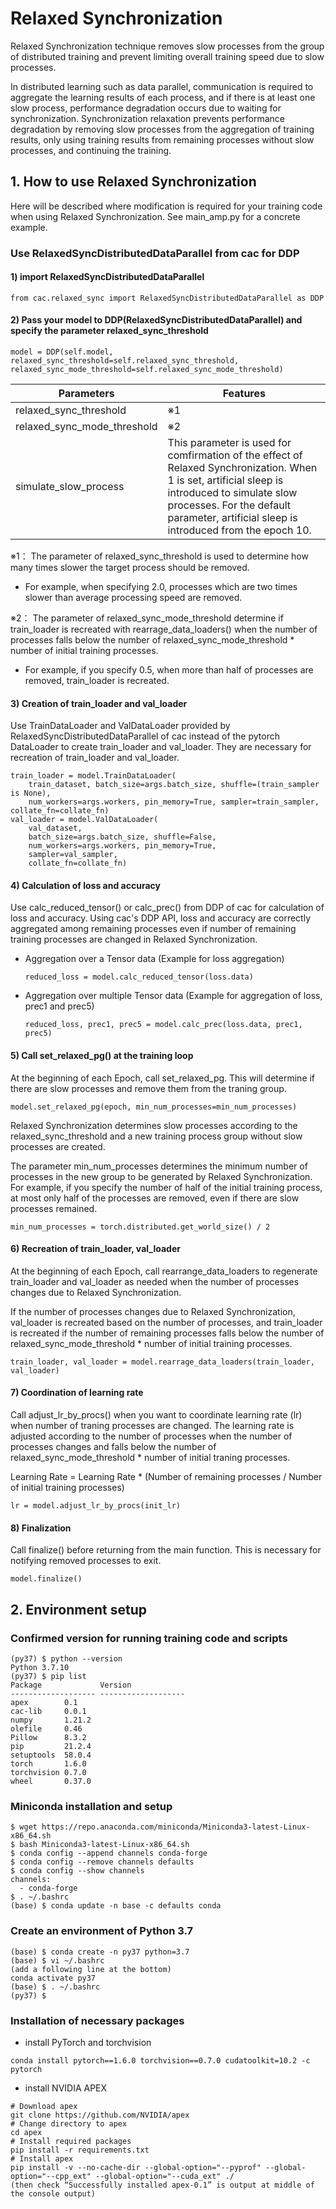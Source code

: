 # Relaxed Synchronization
Relaxed Synchronization technique removes slow processes from the group of distributed training and prevent limiting overall training speed due to slow processes. 

In distributed learning such as data parallel, communication is required to aggregate the learning results of each process, and if there is at least one slow process, performance degradation occurs due to waiting for synchronization.
Synchronization relaxation prevents performance degradation by removing slow processes from the aggregation of training results, only using training results from remaining processes without slow processes, and continuing the training.


## 1. How to use Relaxed Synchronization

Here will be described where modification is required for your training code when using Relaxed Synchronization.
See main_amp.py for a concrete example.

### Use RelaxedSyncDistributedDataParallel from cac for DDP

#### 1) import RelaxedSyncDistributedDataParallel

    from cac.relaxed_sync import RelaxedSyncDistributedDataParallel as DDP

#### 2) Pass your model to DDP(RelaxedSyncDistributedDataParallel) and specify the parameter relaxed_sync_threshold

    model = DDP(self.model, relaxed_sync_threshold=self.relaxed_sync_threshold, relaxed_sync_mode_threshold=self.relaxed_sync_mode_threshold)

|Parameters|Features|
|------|-------|
|relaxed_sync_threshold|※1|
|relaxed_sync_mode_threshold|※2|
|simulate_slow_process|This parameter is used for comfirmation of the effect of Relaxed Synchronization. When 1 is set, artificial sleep is introduced to simulate slow processes. For the default parameter, artificial sleep is introduced from the epoch 10. |

※1：
The parameter of relaxed_sync_threshold is used to determine how many times slower the target process should be removed.
* For example, when specifying 2.0, processes which are two times slower than average processing speed are removed.

※2：
The parameter of relaxed_sync_mode_threshold determine if train_loader is recreated with rearrage_data_loaders() when the number of processes falls below the number of relaxed_sync_mode_threshold * number of initial training processes.
* For example, if you specify 0.5, when more than half of processes are removed, train_loader is recreated.

#### 3) Creation of train_loader and val_loader

Use TrainDataLoader and ValDataLoader provided by RelaxedSyncDistributedDataParallel of cac instead of the pytorch DataLoader to create train_loader and val_loader.
They are necessary for recreation of train_loader and val_loader.

    train_loader = model.TrainDataLoader(
        train_dataset, batch_size=args.batch_size, shuffle=(train_sampler is None),
        num_workers=args.workers, pin_memory=True, sampler=train_sampler, collate_fn=collate_fn)
    val_loader = model.ValDataLoader(
        val_dataset,
        batch_size=args.batch_size, shuffle=False,
        num_workers=args.workers, pin_memory=True,
        sampler=val_sampler,
        collate_fn=collate_fn)

#### 4) Calculation of loss and accuracy

Use calc_reduced_tensor() or calc_prec() from DDP of cac for calculation of loss and accuracy.
Using cac's DDP API, loss and accuracy are correctly aggregated among remaining processes even if number of remaining training processes are changed in Relaxed Synchronization.

* Aggregation over a Tensor data (Example for loss aggregation)
    ```
    reduced_loss = model.calc_reduced_tensor(loss.data)
    ```

* Aggregation over multiple Tensor data (Example for aggregation of loss, prec1 and prec5)
    ```
    reduced_loss, prec1, prec5 = model.calc_prec(loss.data, prec1, prec5)
    ```

#### 5) Call set_relaxed_pg() at the training loop

At the beginning of each Epoch, call set_relaxed_pg. This will determine if there are slow processes and remove them from the traning group.

```
model.set_relaxed_pg(epoch, min_num_processes=min_num_processes)
```
Relaxed Synchronization determines slow processes according to the relaxed_sync_threshold and a new training process group without slow processes are created.

The parameter min_num_processes determines the minimum number of processes in the new group to be generated by Relaxed Synchronization.
For example, if you specify the number of half of the initial training process, at most only half of the processes are removed, even if there are slow processes remained.

```
min_num_processes = torch.distributed.get_world_size() / 2
```

#### 6) Recreation of train_loader, val_loader

At the beginning of each Epoch, call rearrange_data_loaders to regenerate train_loader and val_loader as needed when the number of processes changes due to Relaxed Synchronization.

If the number of processes changes due to Relaxed Synchronization, val_loader is recreated based on the number of processes, and train_loader is recreated if the number of remaining processes falls below the number of relaxed_sync_mode_threshold * number of initial training processes. 

```
train_loader, val_loader = model.rearrage_data_loaders(train_loader, val_loader)
```

#### 7) Coordination of learning rate

Call adjust_lr_by_procs() when you want to coordinate learning rate (lr) when number of traning processes are changed.
The learning rate is adjusted according to the number of processes when the number of processes changes and falls below the number of relaxed_sync_mode_threshold * number of initial traning processes.

Learning Rate = Learning Rate * (Number of remaining processes / Number of initial training processes)

```
lr = model.adjust_lr_by_procs(init_lr)
```

#### 8) Finalization

Call finalize() before returning from the main function. This is necessary for notifying removed processes to exit.

```
model.finalize()
```


## 2. Environment setup
### Confirmed version for running training code and scripts

```
(py37) $ python --version
Python 3.7.10
(py37) $ pip list
Package             Version
------------------- -------------------
apex        0.1
cac-lib     0.0.1
numpy       1.21.2
olefile     0.46
Pillow      8.3.2
pip         21.2.4
setuptools  58.0.4
torch       1.6.0
torchvision 0.7.0
wheel       0.37.0
```


### Miniconda installation and setup

```
$ wget https://repo.anaconda.com/miniconda/Miniconda3-latest-Linux-x86_64.sh
$ bash Miniconda3-latest-Linux-x86_64.sh
$ conda config --append channels conda-forge
$ conda config --remove channels defaults
$ conda config --show channels
channels:
  - conda-forge
$ . ~/.bashrc
(base) $ conda update -n base -c defaults conda
```

### Create an environment of Python 3.7

```
(base) $ conda create -n py37 python=3.7
(base) $ vi ~/.bashrc
(add a following line at the bottom)
conda activate py37
(base) $ . ~/.bashrc
(py37) $
```


### Installation of necessary packages

* install PyTorch and torchvision

```
conda install pytorch==1.6.0 torchvision==0.7.0 cudatoolkit=10.2 -c pytorch
```


* install NVIDIA APEX

```
# Download apex
git clone https://github.com/NVIDIA/apex
# Change directory to apex
cd apex
# Install required packages 
pip install -r requirements.txt
# Install apex
pip install -v --no-cache-dir --global-option="--pyprof" --global-option="--cpp_ext" --global-option="--cuda_ext" ./
(then check “Successfully installed apex-0.1” is output at middle of the console output)
```
